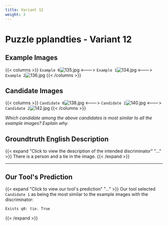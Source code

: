 ```yaml
---
title: Variant 12
weight: 3
---
```


# Puzzle pplandties - Variant 12

## Example Images
{{< columns >}}
`Example 0`![135.jpg](/natscene_data/images/135.jpg)
<--->
`Example 1`![134.jpg](/natscene_data/images/134.jpg)
<--->
`Example 2`![136.jpg](/natscene_data/images/136.jpg)
{{< /columns >}}

## Candidate Images
{{< columns >}}
`Candidate 0`![138.jpg](/natscene_data/images/138.jpg)
<--->
`Candidate 1`![140.jpg](/natscene_data/images/140.jpg)
<--->
`Candidate 2`![142.jpg](/natscene_data/images/142.jpg)
{{< /columns >}}

*Which candidate among the above candidates is most similar to all the example images? Explain why.*

## Groundtruth English Description

{{< expand "Click to view the description of the intended discriminator" "..." >}}
There is a person and a tie in the image.
{{< /expand >}}

---



## Our Tool's Prediction

{{< expand "Click to view our tool's prediction" "..." >}}
Our tool selected `Candidate 1` as being the most similar to the example images with the discriminator:
```plaintext
Exists q0: tie. True
```
{{< /expand >}}
